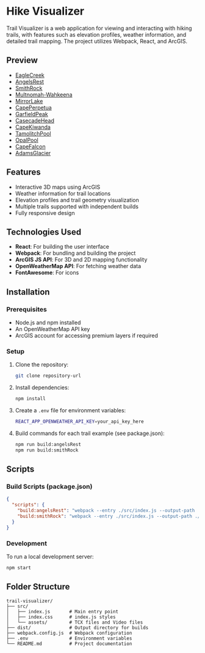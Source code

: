 # Hike Visualizer

Trail Visualizer is a web application for viewing and interacting with hiking trails, with features such as elevation profiles, weather information, and detailed trail mapping. The project utilizes Webpack, React, and ArcGIS.

## Preview
- [EagleCreek](https://eaglecreekelevation.netlify.app/)
- [AngelsRest](https://angelsrestelevation.netlify.app/)
- [SmithRock](https://smithrockelevation.netlify.app/)
- [Multnomah-Wahkeena](https://multnomah-wahkeenaelevation.netlify.app/)
- [MirrorLake](https://mirrorlakeelevation.netlify.app/)
- [CapePerpetua](https://capeperpetuaelevation.netlify.app/)
- [GarfieldPeak](https://garfieldpeakelevation.netlify.app/)
- [CasecadeHead](https://cascadeheadelevation.netlify.app/)
- [CapeKiwanda](https://capekiwandaelevation.netlify.app/)
- [TamolitchPool](https://tamolitchpoolelevation.netlify.app/)
- [OpalPool](https://opalpoolelevation.netlify.app/)
- [CapeFalcon](https://capefalconelevation.netlify.app/)
- [AdamsGlacier](https://adamsglacierelevation.netlify.app/)

## Features
- Interactive 3D maps using ArcGIS
- Weather information for trail locations
- Elevation profiles and trail geometry visualization
- Multiple trails supported with independent builds
- Fully responsive design

## Technologies Used
- **React**: For building the user interface
- **Webpack**: For bundling and building the project
- **ArcGIS JS API**: For 3D and 2D mapping functionality
- **OpenWeatherMap API**: For fetching weather data
- **FontAwesome**: For icons

## Installation

### Prerequisites
- Node.js and npm installed
- An OpenWeatherMap API key
- ArcGIS account for accessing premium layers if required

### Setup
1. Clone the repository:
   ```bash
   git clone repository-url
   ```

2. Install dependencies:
   ```bash
   npm install
   ```

3. Create a `.env` file for environment variables:
   ```bash
   REACT_APP_OPENWEATHER_API_KEY=your_api_key_here
   ```

4. Build commands for each trail example (see package.json):
   ```bash
   npm run build:angelsRest
   npm run build:smithRock
   ```

## Scripts

### Build Scripts (package.json)
```json
{
  "scripts": {
    "build:angelsRest": "webpack --entry ./src/index.js --output-path ./build/AngelsRest --output-filename AngelsRest.bundle.js",
    "build:smithRock": "webpack --entry ./src/index.js --output-path ./build/SmithRock --output-filename SmithRock.bundle.js"
  }
}
```

### Development
To run a local development server:
```bash
npm start
```

## Folder Structure
```
trail-visualizer/
├── src/
│   ├── index.js       # Main entry point
│   ├── index.css      # index.js styles
│   └── assets/        # TCX files and Video files
├── dist/              # Output directory for builds
├── webpack.config.js  # Webpack configuration
├── .env               # Environment variables
└── README.md          # Project documentation
```



